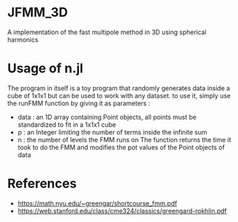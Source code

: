 # JFMM_3D
A implementation of the fast multipole method in 3D using spherical harmonics

# Usage of n.jl
The program in itself is a toy program that randomly generates data inside a cube of 1x1x1 but can be used to work with any dataset.
to use it, simply use the runFMM function by giving it as parameters :
- data : an 1D array containing Point objects, all points must be standardized to fit in a 1x1x1 cube
- p : an Integer limiting the number of terms inside the infinite sum
- n : the number of levels the FMM runs on
The function returns the time it took to do the FMM and modifies the pot values of the Point objects of data

# References
- https://math.nyu.edu/~greengar/shortcourse_fmm.pdf
- https://web.stanford.edu/class/cme324/classics/greengard-rokhlin.pdf
